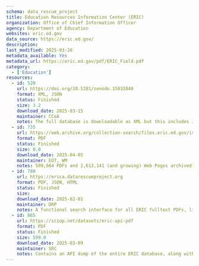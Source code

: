 ```yaml
---
schema: data_rescue_project 
title: Education Resources Information Center (ERIC)
organization: Office of Chief Information Officer
agency: Department of Education
websites: eric.ed.gov
data_source: https://eric.ed.gov/
description: 
last_modified: 2025-03-20
metadata_available: Yes
metadata_url: https://eric.ed.gov/pdf/ERIC_Field.pdf
category:
  - ['Education'] 
resources:
  - id: 520
    url: https://doi.org/10.5281/zenodo.15032840
    format: XML, JSON
    status: Finished
    size: 3.2
    download_date: 2025-03-15
    maintainer: CCoA
    notes: The full database is downloadable as XML but this includes JSON versions of the records, too.
  - id: 735
    url: https://web.archive.org/collection-search/files.eric.ed.gov/iskme
    format: PDF
    status: Finished
    size: 0.0
    download_date: 2025-04-05
    maintainer: EOT, WM
    notes: 509,664 PDFs and 2,613,141 (and growing) Web Pages archived from ERIC.
  - id: 780
    url: https://erica.datarescueproject.org
    format: PDF, JSON, HTML
    status: Finished
    size: 
    download_date: 2025-02-01
    maintainer: DRP
    notes: A functional search interface for all ERIC fulltext PDFs, linked to archived copies on the WayBack Machine. The interface uses a reduced version of the database, based on a full copy extracted via the ERIC API. The interface can be easily mirrored on any web server as it is client-side only. All PDFs were archived on the WayBack Machine.
  - id: 865
    url: https://sciop.net/datasets/eric-api-pdf
    format: PDF
    status: Finished
    size: 599.0
    download_date: 2025-03-09
    maintainer: SRC
    notes: Contains an API dump of the entire ERIC database, along with any fulltext journal and non-journal articles as PDFs.
---
```

